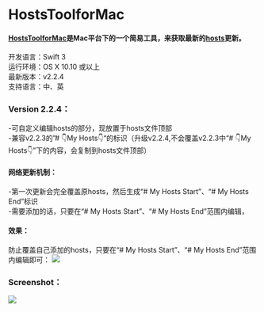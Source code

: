 # HostsToolforMac

#### [**HostsToolforMac**](https://github.com/ZzzM/HostToolforMac)是Mac平台下的一个简易工具，来获取最新的[**hosts**](https://github.com/racaljk/hosts.git)更新。
开发语言：Swift 3<br/>
运行环境：OS X 10.10 或以上<br/>
最新版本：v2.2.4 <br/>
支持语言：中、英 <br/>

### Version 2.2.4：
-可自定义编辑hosts的部分，现放置于hosts文件顶部<br/>
-兼容v2.2.3的”# 👇My Hosts👇“的标识（升级v2.2.4,不会覆盖v2.2.3中“# 👇My Hosts👇”下的内容，会复制到hosts文件顶部）

#### 网络更新机制：
-第一次更新会完全覆盖原hosts，然后生成“# My Hosts Start”、“# My Hosts End”标识<br/>
-需要添加的话，只要在“# My Hosts Start”、“# My Hosts End”范围内编辑，

#### 效果：

防止覆盖自己添加的hosts，只要在“# My Hosts Start”、“# My Hosts End”范围内编辑即可：
![](https://ws1.sinaimg.cn/large/77a575a6gy1fgqag558xxj20kj0e70ul.jpg)

### Screenshot：
![](https://ws1.sinaimg.cn/large/77a575a6gy1fdfkgw9dptj20na0fkjta)

